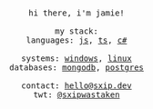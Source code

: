 <div align="center">
  <samp>
    hi there, i'm jamie!
    <br>
    <br>
    my stack:
    <br>
    languages:
    <a href="https://developer.mozilla.org/en-US/docs/Web/JavaScript">js</a>,
    <a href="https://www.typescriptlang.org/">ts</a>,
    <a href="https://learn.microsoft.com/en-us/dotnet/csharp">c#</a>
    <br>
    <br>
    systems:
    <a href="https://www.microsoft.com/en-us/windows/">windows</a>,
    <a href="https://www.linux.org/">linux</a>
    <br>
    databases:
    <a href="https://www.mongodb.com/">mongodb</a>,
    <a href="https://www.postgresql.org/">postgres</a>
    <br>
    <br>
    contact:
    <a href="mailto:hello@sxip.dev">hello@sxip.dev</a><br>
    twt:
    <a href="https://twitter.com/0xsxip">@sxipwastaken</a><br><br>
  </samp>
</div>
